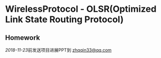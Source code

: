
# WirelessProtocol - OLSR(Optimized Link State Routing Protocol)

  ## Homework

  *2018-11-23*前发送项目进展PPT到 zhqqin33@qq.com

